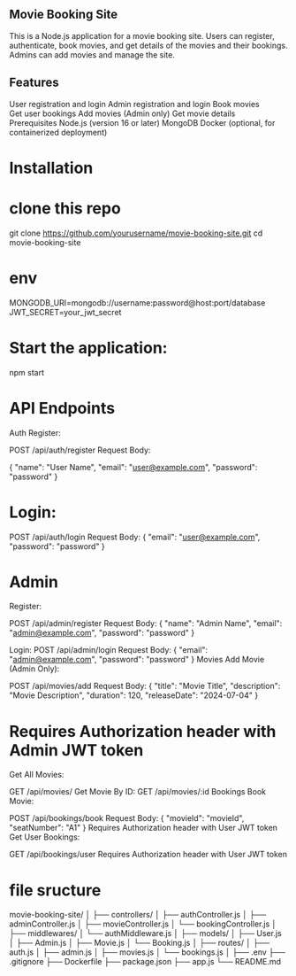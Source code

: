 ## Movie Booking Site
This is a Node.js application for a movie booking site. Users can register, authenticate, book movies, and get details of the movies and their bookings. Admins can add movies and manage the site.

## Features
User registration and login
Admin registration and login
Book movies      
Get user bookings
Add movies (Admin only) 
Get movie details  
Prerequisites
Node.js (version 16 or later)
MongoDB
Docker (optional, for containerized deployment)


# Installation
# clone this repo 
git clone https://github.com/yourusername/movie-booking-site.git
cd movie-booking-site


# env
MONGODB_URI=mongodb://username:password@host:port/database
JWT_SECRET=your_jwt_secret

# Start the application:
npm start

# API Endpoints
Auth
Register:

POST /api/auth/register
Request Body:

{
  "name": "User Name",
  "email": "user@example.com",
  "password": "password"
}

# Login:

POST /api/auth/login
Request Body:
{
  "email": "user@example.com",
  "password": "password"
}

# Admin
Register:

POST /api/admin/register
Request Body:
{
  "name": "Admin Name",
  "email": "admin@example.com",
  "password": "password"
}

Login:
POST /api/admin/login
Request Body:
{
  "email": "admin@example.com",
  "password": "password"
}
Movies
Add Movie (Admin Only):

POST /api/movies/add
Request Body:
{
  "title": "Movie Title",
  "description": "Movie Description",
  "duration": 120,
  "releaseDate": "2024-07-04"
}

# Requires Authorization header with Admin JWT token
Get All Movies:

GET /api/movies/
Get Movie By ID:
GET /api/movies/:id
Bookings
Book Movie:

POST /api/bookings/book
Request Body:
{
  "movieId": "movieId",
  "seatNumber": "A1"
}
Requires Authorization header with User JWT token
Get User Bookings:

GET /api/bookings/user
Requires Authorization header with User JWT token

# file sructure 
movie-booking-site/
│
├── controllers/
│   ├── authController.js
│   ├── adminController.js
│   ├── movieController.js
│   └── bookingController.js
│
├── middlewares/
│   └── authMiddleware.js
│
├── models/
│   ├── User.js
│   ├── Admin.js
│   ├── Movie.js
│   └── Booking.js
│
├── routes/
│   ├── auth.js
│   ├── admin.js
│   ├── movies.js
│   └── bookings.js
│
├── .env
├── .gitignore
├── Dockerfile
├── package.json
├── app.js
└── README.md
